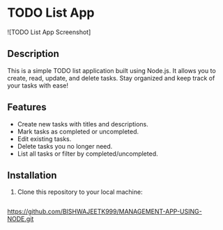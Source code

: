 # TODO List App

![TODO List App Screenshot]

## Description

This is a simple TODO list application built using Node.js. It allows you to create, read, update, and delete tasks. Stay organized and keep track of your tasks with ease!

## Features

- Create new tasks with titles and descriptions.
- Mark tasks as completed or uncompleted.
- Edit existing tasks.
- Delete tasks you no longer need.
- List all tasks or filter by completed/uncompleted.

## Installation

1. Clone this repository to your local machine:

   ```bash
  https://github.com/BISHWAJEETK999/MANAGEMENT-APP-USING-NODE.git
